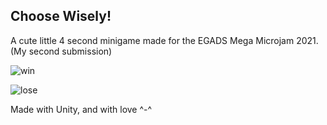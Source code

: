 ## Choose Wisely! 

A cute little 4 second minigame made for the EGADS Mega Microjam 2021. (My second submission)

![win](https://github.com/shenkel7/SpaceFrogs2/blob/064af74f884e8c8276af277f082c08c222888754/win.gif)

![lose](https://github.com/shenkel7/SpaceFrogs2/blob/064af74f884e8c8276af277f082c08c222888754/lose.gif)

Made with Unity, and with love ^-^
